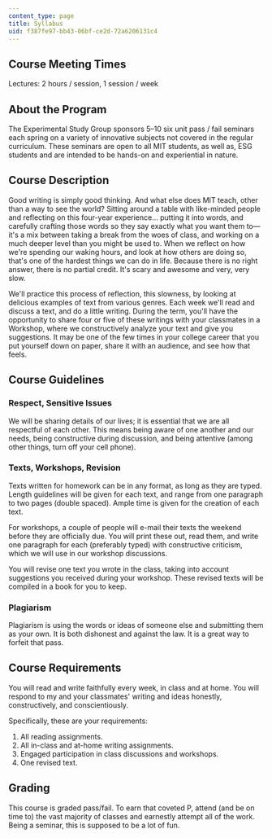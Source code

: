 ```yaml
---
content_type: page
title: Syllabus
uid: f387fe97-bb43-06bf-ce2d-72a6206131c4
---
```


Course Meeting Times
--------------------

Lectures: 2 hours / session, 1 session / week

About the Program
-----------------

The Experimental Study Group sponsors 5–10 six unit pass / fail seminars each spring on a variety of innovative subjects not covered in the regular curriculum. These seminars are open to all MIT students, as well as, ESG students and are intended to be hands-on and experiential in nature.

Course Description
------------------

Good writing is simply good thinking. And what else does MIT teach, other than a way to see the world? Sitting around a table with like-minded people and reflecting on this four-year experience... putting it into words, and carefully crafting those words so they say exactly what you want them to—it's a mix between taking a break from the woes of class, and working on a much deeper level than you might be used to. When we reflect on how we're spending our waking hours, and look at how others are doing so, that's one of the hardest things we can do in life. Because there is no right answer, there is no partial credit. It's scary and awesome and very, very slow.

We'll practice this process of reflection, this slowness, by looking at delicious examples of text from various genres. Each week we'll read and discuss a text, and do a little writing. During the term, you'll have the opportunity to share four or five of these writings with your classmates in a Workshop, where we constructively analyze your text and give you suggestions. It may be one of the few times in your college career that you put yourself down on paper, share it with an audience, and see how that feels.

Course Guidelines
-----------------

### Respect, Sensitive Issues

We will be sharing details of our lives; it is essential that we are all respectful of each other. This means being aware of one another and our needs, being constructive during discussion, and being attentive (among other things, turn off your cell phone).

### Texts, Workshops, Revision

Texts written for homework can be in any format, as long as they are typed. Length guidelines will be given for each text, and range from one paragraph to two pages (double spaced). Ample time is given for the creation of each text.

For workshops, a couple of people will e-mail their texts the weekend before they are officially due. You will print these out, read them, and write one paragraph for each (preferably typed) with constructive criticism, which we will use in our workshop discussions.

You will revise one text you wrote in the class, taking into account suggestions you received during your workshop. These revised texts will be compiled in a book for you to keep.

### Plagiarism

Plagiarism is using the words or ideas of someone else and submitting them as your own. It is both dishonest and against the law. It is a great way to forfeit that pass.

Course Requirements
-------------------

You will read and write faithfully every week, in class and at home. You will respond to my and your classmates' writing and ideas honestly, constructively, and conscientiously.

Specifically, these are your requirements:

1.  All reading assignments.
2.  All in-class and at-home writing assignments.
3.  Engaged participation in class discussions and workshops.
4.  One revised text.

Grading
-------

This course is graded pass/fail. To earn that coveted P, attend (and be on time to) the vast majority of classes and earnestly attempt all of the work. Being a seminar, this is supposed to be a lot of fun.